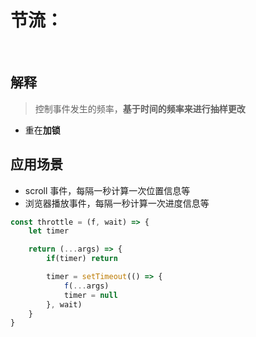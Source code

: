 # 节流：

<br />

## 解释

> 控制事件发生的频率，**基于时间的频率来进行抽样更改**

- 重在**加锁**

## 应用场景

- scroll 事件，每隔一秒计算一次位置信息等
- 浏览器播放事件，每隔一秒计算一次进度信息等

```JavaScript
const throttle = (f, wait) => {
    let timer

    return (...args) => {
        if(timer) return

        timer = setTimeout(() => {
            f(...args)
            timer = null
        }, wait)
    }
}
```
